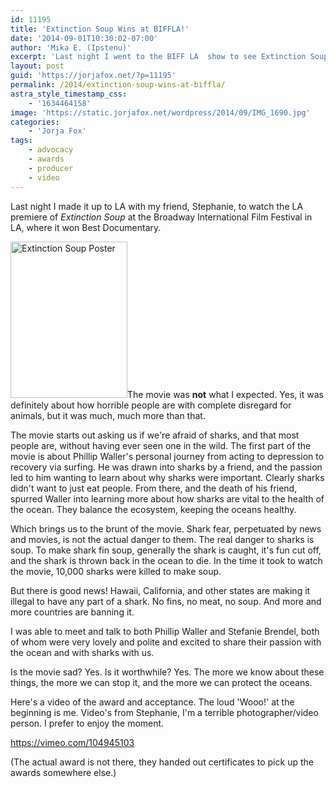 ```yaml
---
id: 11195
title: 'Extinction Soup Wins at BIFFLA!'
date: '2014-09-01T10:30:02-07:00'
author: 'Mika E. (Ipstenu)'
excerpt: 'Last night I went to the BIFF LA  show to see Extinction Soup. It was worth it.'
layout: post
guid: 'https://jorjafox.net/?p=11195'
permalink: /2014/extinction-soup-wins-at-biffla/
astra_style_timestamp_css:
    - '1634464158'
image: 'https://static.jorjafox.net/wordpress/2014/09/IMG_1690.jpg'
categories:
    - 'Jorja Fox'
tags:
    - advocacy
    - awards
    - producer
    - video
---
```


Last night I made it up to LA with my friend, Stephanie, to watch the LA premiere of <em>Extinction Soup</em> at the Broadway International Film Festival in LA, where it won Best Documentary.

<a href="https://jorjafox.net/2014/extinction-soup-wins-at-biffla/img_1690/" rel="attachment wp-att-11196"><img class="alignleft size-medium wp-image-11196" src="//jfo-static.net/wordpress/2014/09/IMG_1690.jpg" alt="Extinction Soup Poster" width="187" height="250" /></a>The movie was <strong>not</strong> what I expected. Yes, it was definitely about how horrible people are with complete disregard for animals, but it was much, much more than that.

The movie starts out asking us if we're afraid of sharks, and that most people are, without having ever seen one in the wild. The first part of the movie is about Phillip Waller's personal journey from acting to depression to recovery via surfing. He was drawn into sharks by a friend, and the passion led to him wanting to learn about why sharks were important. Clearly sharks didn't want to just eat people. From there, and the death of his friend, spurred Waller into learning more about how sharks are vital to the health of the ocean. They balance the ecosystem, keeping the oceans healthy.

Which brings us to the brunt of the movie. Shark fear, perpetuated by news and movies, is not the actual danger to them. The real danger to sharks is soup. To make shark fin soup, generally the shark is caught, it's fun cut off, and the shark is thrown back in the ocean to die. In the time it took to watch the movie, 10,000 sharks were killed to make soup.

But there is good news! Hawaii, California, and other states are making it illegal to have any part of a shark. No fins, no meat, no soup. And more and more countries are banning it.

I was able to meet and talk to both Phillip Waller and Stefanie Brendel, both of whom were very lovely and polite and excited to share their passion with the ocean and with sharks with us.

Is the movie sad? Yes. Is it worthwhile? Yes. The more we know about these things, the more we can stop it, and the more we can protect the oceans.

Here's a video of the award and acceptance. The loud 'Wooo!' at the beginning is me. Video's from Stephanie, I'm a terrible photographer/video person. I prefer to enjoy the moment.

https://vimeo.com/104945103

(The actual award is not there, they handed out certificates to pick up the awards somewhere else.)